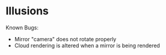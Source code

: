 # Illusions

Known Bugs:
- Mirror "camera" does not rotate properly
- Cloud rendering is altered when a mirror is being rendered